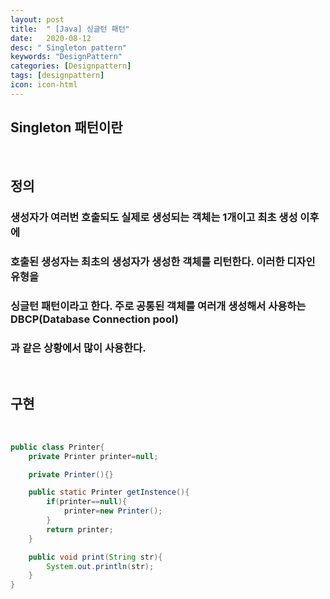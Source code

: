 ```yaml
---
layout: post
title:  " [Java] 싱글턴 패턴"
date:   2020-08-12
desc: " Singleton pattern"
keywords: "DesignPattern"
categories: [Designpattern]
tags: [designpattern]
icon: icon-html
---
```


Singleton 패턴이란
------

<br/>

## 정의
### 생성자가 여러번 호출되도 실제로 생성되는 객체는 1개이고 최초 생성 이후에
### 호출된 생성자는 최초의 생성자가 생성한 객체를 리턴한다. 이러한 디자인 유형을
### 싱글턴 패턴이라고 한다. 주로 공통된 객체를 여러개 생성해서 사용하는 DBCP(Database Connection pool)
### 과 같은 상황에서 많이 사용한다.

<br/>

## 구현

<br/>

``` java
public class Printer{
    private Printer printer=null;

    private Printer(){}

    public static Printer getInstence(){
        if(printer==null){
            printer=new Printer();
        }
        return printer;
    }

    public void print(String str){
        System.out.println(str);
    }
}
```